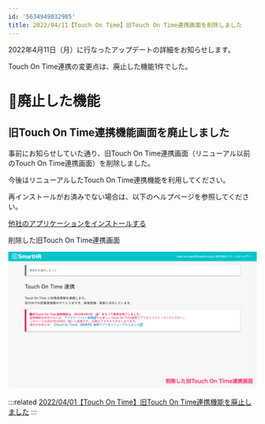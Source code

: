 ```yaml
---
id: '5634949032985'
title: 2022/04/11【Touch On Time】旧Touch On Time連携画面を削除しました
---
```

2022年4月11日（月）に行なったアップデートの詳細をお知らせします。

Touch On Time連携の変更点は、廃止した機能1件でした。

# 👋廃止した機能

## 旧Touch On Time連携機能画面を廃止しました

事前にお知らせしていた通り、旧Touch On Time連携画面（リニューアル以前のTouch On Time連携画面）を削除しました。

今後はリニューアルしたTouch On Time連携機能を利用してください。

再インストールがお済みでない場合は、以下のヘルプページを参照してください。

[他社のアプリケーションをインストールする](https://knowledge.smarthr.jp/hc/ja/articles/4405252726041)

削除した旧Touch On Time連携画面

![](./SmartHR_TouchOnTime___.png)

:::related
[2022/04/01【Touch On Time】旧Touch On Time連携機能を廃止しました](https://knowledge.smarthr.jp/hc/ja/articles/5340865382681)
:::
